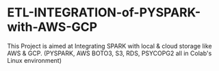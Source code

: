 # ETL-INTEGRATION-of-PYSPARK-with-AWS-GCP

This Project is aimed at Integrating SPARK with local & cloud storage like AWS & GCP.
(PYSPARK, AWS BOTO3, S3, RDS, PSYCOPG2 all in Colab's Linux environment)


